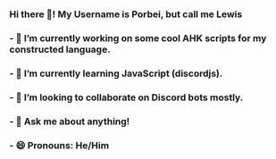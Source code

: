 ### Hi there 👋! My Username is Porbei, but call me Lewis
### - 🔭 I’m currently working on some cool AHK scripts for my constructed language.
### - 🌱 I’m currently learning JavaScript (discordjs).
### - 👯 I’m looking to collaborate on Discord bots mostly.
### - 💬 Ask me about anything!
### - 😄 Pronouns: He/Him
